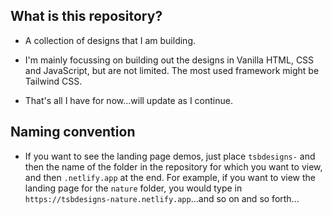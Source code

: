 ## What is this repository?

- A collection of designs that I am building.

- I'm mainly focussing on building out the designs in Vanilla HTML, CSS and JavaScript, but are not limited. The most used framework might be Tailwind CSS.

- That's all I have for now...will update as I continue.

## Naming convention

- If you want to see the landing page demos, just place `tsbdesigns-` and then the name of the folder in the repository for which you want to view, and then `.netlify.app` at the end. For example, if you want to view the landing page for the `nature` folder, you would type in `https://tsbdesigns-nature.netlify.app`...and so on and so forth...
